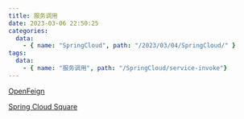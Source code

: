 ```yaml
---
title: 服务调用
date: 2023-03-06 22:50:25
categories:
  data:
    - { name: "SpringCloud", path: "/2023/03/04/SpringCloud/" }
tags:
  data:
    - { name: "服务调用", path: "/SpringCloud/service-invoke"}
---
```


[OpenFeign](/SpringCloud/service-invoke/open-feign)

[Spring Cloud Square](/SpringCloud/service-invoke/spring-cloud-square)